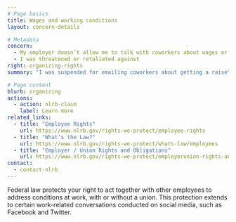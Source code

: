 ```yaml
---
# Page basics
title: Wages and working conditions
layout: concern-details

# Metadata
concern:
  - My employer doesn’t allow me to talk with coworkers about wages or working conditions
  - I was threatened or retaliated against
right: organizing-rights
summary: "I was suspended for emailing coworkers about getting a raise"

# Page content
blurb: organizing
actions:
  - action: nlrb-claim
    label: Learn more
related_links:
  - title: "Employee Rights"
    url: https://www.nlrb.gov/rights-we-protect/employee-rights
  - title: "What’s the Law?"
    url: https://www.nlrb.gov/rights-we-protect/whats-law/employees
  - title: "Employer / Union Rights and Obligations"
    url: https://www.nlrb.gov/rights-we-protect/employerunion-rights-and-obligations
contact:
  - contact-nlrb
---
```


Federal law protects your right to act together with other employees to address conditions at work, with or without a union. This protection extends to certain work-related conversations conducted on social media, such as Facebook and Twitter.
